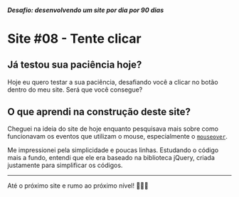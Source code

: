 ##### Desafio: desenvolvendo um site por dia por 90 dias

# Site #08 - Tente clicar

## Já testou sua paciência hoje?

Hoje eu quero testar a sua paciência, desafiando você a clicar no botão dentro do meu site. Será que você consegue?

## O que aprendi na construção deste site?

Cheguei na ideia do site de hoje enquanto pesquisava mais sobre como funcionavam os eventos que utilizam o mouse, especialmente o [`mouseover`](https://developer.mozilla.org/pt-BR/docs/Web/API/Element/mouseover_event).

Me impressionei pela simplicidade e poucas linhas. Estudando o código mais a fundo, entendi que ele era baseado na biblioteca jQuery, criada justamente para simplificar os códigos.

---

Até o próximo site e rumo ao próximo nível! 💜💜💜
